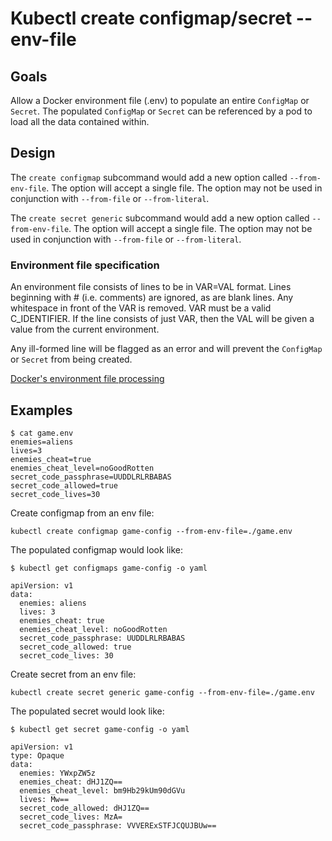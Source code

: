 # Kubectl create configmap/secret --env-file

## Goals

Allow a Docker environment file (.env) to populate an entire `ConfigMap` or `Secret`.
The populated `ConfigMap` or  `Secret` can be referenced by a pod to load all
the data contained within.

## Design

The `create configmap` subcommand would add a new option called
`--from-env-file`. The option will accept a single file. The option may not be
used in conjunction with `--from-file` or `--from-literal`.

The `create secret generic` subcommand would add a new option called
`--from-env-file`. The option will accept a single file. The option may not be
used in conjunction with `--from-file` or `--from-literal`.

### Environment file specification

An environment file consists of lines to be in VAR=VAL format. Lines beginning
with # (i.e. comments) are ignored, as are blank lines. Any whitespace in
front of the VAR is removed. VAR must be a valid C_IDENTIFIER.  If the line
consists of just VAR, then the VAL will be given a value from the current
environment.

Any ill-formed line will be flagged as an error and will prevent the
`ConfigMap` or `Secret` from being created.

[Docker's environment file processing](https://github.com/docker/docker/blob/master/runconfig/opts/envfile.go)

## Examples

```
$ cat game.env
enemies=aliens
lives=3
enemies_cheat=true
enemies_cheat_level=noGoodRotten
secret_code_passphrase=UUDDLRLRBABAS
secret_code_allowed=true
secret_code_lives=30
```

Create configmap from an env file:
```
kubectl create configmap game-config --from-env-file=./game.env
```

The populated configmap would look like:
```
$ kubectl get configmaps game-config -o yaml

apiVersion: v1
data:
  enemies: aliens
  lives: 3
  enemies_cheat: true
  enemies_cheat_level: noGoodRotten
  secret_code_passphrase: UUDDLRLRBABAS
  secret_code_allowed: true
  secret_code_lives: 30
```

Create secret from an env file:
```
kubectl create secret generic game-config --from-env-file=./game.env
```

The populated secret would look like:
```
$ kubectl get secret game-config -o yaml

apiVersion: v1
type: Opaque
data:
  enemies: YWxpZW5z
  enemies_cheat: dHJ1ZQ==
  enemies_cheat_level: bm9Hb29kUm90dGVu
  lives: Mw==
  secret_code_allowed: dHJ1ZQ==
  secret_code_lives: MzA=
  secret_code_passphrase: VVVERExSTFJCQUJBUw==
```
